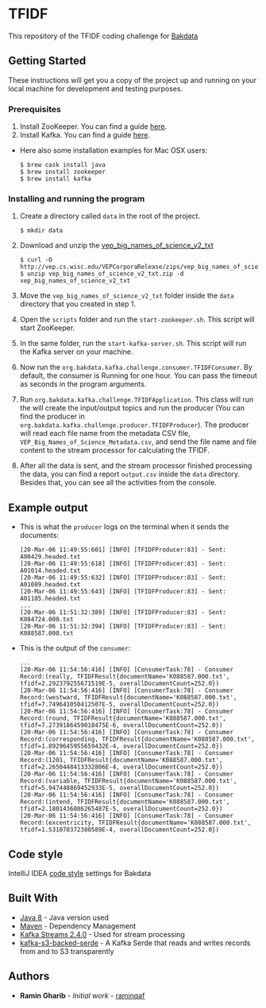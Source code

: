 # TFIDF

This repository of the TFIDF coding challenge for [Bakdata](https://github.com/bakdata)

## Getting Started

These instructions will get you a copy of the project up and running on your local machine for development and testing purposes.

### Prerequisites

1. Install ZooKeeper. You can find a guide [here](https://www.tutorialspoint.com/zookeeper/zookeeper_installation.htm).
2. Install Kafka. You can find a guide [here](https://kafka.apache.org/quickstart).<br/>

* Here also some installation examples for Mac OSX users:

    ```console
    $ brew cask install java
    $ brew install zookeeper
    $ brew install kafka
    ```

### Installing and running the program

1. Create a directory called `data` in the root of the project.

    ```
    $ mkdir data
    ```

2. Download and unzip the [vep_big_names_of_science_v2_txt](http://vep.cs.wisc.edu/VEPCorporaRelease/zips/vep_big_names_of_science_v2_txt.zip)

    ```
    $ curl -O http://vep.cs.wisc.edu/VEPCorporaRelease/zips/vep_big_names_of_science_v2_txt.zip
    $ unzip vep_big_names_of_science_v2_txt.zip -d vep_big_names_of_science_v2_txt
    ```
   
3. Move the `vep_big_names_of_science_v2_txt` folder inside the `data` directory that you created in step 1.

4. Open the `scripts` folder and run the `start-zookeeper.sh`. This script will start ZooKeeper.

5. In the same folder, run the `start-kafka-server.sh`. This script will run the Kafka server on your machine.

6. Now run the `org.bakdata.kafka.challenge.consumer.TFIDFConsumer`. By default, the consumer is Running for one hour. You can pass the timeout as seconds in the program arguments.

7. Run `org.bakdata.kafka.challenge.TFIDFApplication`. This class will run the will create the input/output topics and run the producer (You can find the producer in `org.bakdata.kafka.challenge.producer.TFIDFProducer`).
The producer will read each file name from the metadata CSV file, `VEP_Big_Names_of_Science_Metadata.csv`, and send the file name and file content to the stream processor for calculating the TFIDF.

8. After all the data is sent, and the stream processor finished processing the data, you can find a report `output.csv` inside the `data` directory.
Besides that, you can see all the activities from the console.

## Example output
* This is what the `producer` logs on the terminal when it sends the documents:
    ```
    [20-Mar-06 11:49:55:601] [INFO] [TFIDFProducer:83] - Sent: A00429.headed.txt
    [20-Mar-06 11:49:55:618] [INFO] [TFIDFProducer:83] - Sent: A01014.headed.txt
    [20-Mar-06 11:49:55:632] [INFO] [TFIDFProducer:83] - Sent: A01089.headed.txt
    [20-Mar-06 11:49:55:643] [INFO] [TFIDFProducer:83] - Sent: A01185.headed.txt
    ...
    [20-Mar-06 11:51:32:389] [INFO] [TFIDFProducer:83] - Sent: K084724.000.txt
    [20-Mar-06 11:51:32:394] [INFO] [TFIDFProducer:83] - Sent: K088587.000.txt
    ```
* This is the output of the `consumer`:
    ```
    ...
    [20-Mar-06 11:54:56:416] [INFO] [ConsumerTask:78] - Consumer Record:(really, TFIDFResult{documentName='K088587.000.txt', tfidf=2.292379255671519E-5, overallDocumentCount=252.0})
    [20-Mar-06 11:54:56:416] [INFO] [ConsumerTask:78] - Consumer Record:(westward, TFIDFResult{documentName='K088587.000.txt', tfidf=7.749641050412507E-5, overallDocumentCount=252.0})
    [20-Mar-06 11:54:56:416] [INFO] [ConsumerTask:78] - Consumer Record:(round, TFIDFResult{documentName='K088587.000.txt', tfidf=7.2739186459018475E-6, overallDocumentCount=252.0})
    [20-Mar-06 11:54:56:416] [INFO] [ConsumerTask:78] - Consumer Record:(corresponding, TFIDFResult{documentName='K088587.000.txt', tfidf=1.8929645955659432E-4, overallDocumentCount=252.0})
    [20-Mar-06 11:54:56:416] [INFO] [ConsumerTask:78] - Consumer Record:(1201, TFIDFResult{documentName='K088587.000.txt', tfidf=2.2650448413332806E-4, overallDocumentCount=252.0})
    [20-Mar-06 11:54:56:416] [INFO] [ConsumerTask:78] - Consumer Record:(variable, TFIDFResult{documentName='K088587.000.txt', tfidf=5.947448869452933E-5, overallDocumentCount=252.0})
    [20-Mar-06 11:54:56:416] [INFO] [ConsumerTask:78] - Consumer Record:(intend, TFIDFResult{documentName='K088587.000.txt', tfidf=2.1801436086265487E-5, overallDocumentCount=252.0})
    [20-Mar-06 11:54:56:416] [INFO] [ConsumerTask:78] - Consumer Record:(excentricity, TFIDFResult{documentName='K088587.000.txt', tfidf=1.531078372380589E-4, overallDocumentCount=252.0})
    ```

## Code style

IntelliJ IDEA [code style](https://github.com/bakdata/bakdata-code-styles) settings for Bakdata

## Built With

* [Java 8](https://www.oracle.com/technetwork/java/javase/overview/java8-2100321.html) - Java version used
* [Maven](https://maven.apache.org/) - Dependency Management
* [Kafka Streams 2.4.0](https://www.apache.org/dist/kafka/2.4.0/RELEASE_NOTES.html) - Used for stream processing
* [kafka-s3-backed-serde](https://github.com/bakdata/kafka-s3-backed-serde) - A Kafka Serde that reads and writes records from and to S3 transparently

## Authors

* **Ramin Gharib** - *Initial work* - [raminqaf](https://github.com/raminqaf)
